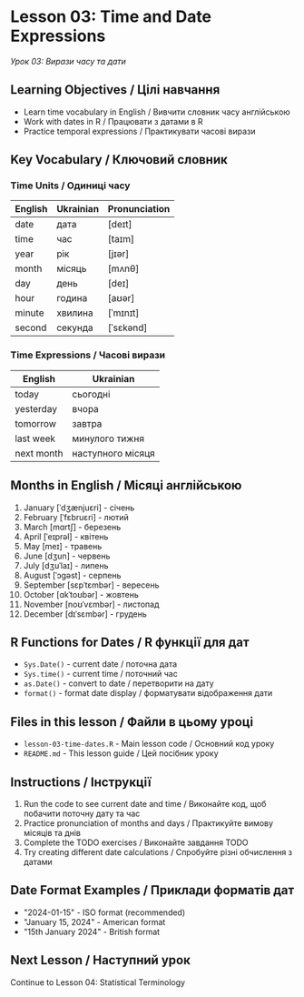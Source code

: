 # Lesson 03: Time and Date Expressions
*Урок 03: Вирази часу та дати*

## Learning Objectives / Цілі навчання

- Learn time vocabulary in English / Вивчити словник часу англійською
- Work with dates in R / Працювати з датами в R
- Practice temporal expressions / Практикувати часові вирази

## Key Vocabulary / Ключовий словник

### Time Units / Одиниці часу
| English | Ukrainian | Pronunciation |
|---------|-----------|---------------|
| date | дата | [deɪt] |
| time | час | [taɪm] |
| year | рік | [jɪər] |
| month | місяць | [mʌnθ] |
| day | день | [deɪ] |
| hour | година | [aʊər] |
| minute | хвилина | [ˈmɪnɪt] |
| second | секунда | [ˈsɛkənd] |

### Time Expressions / Часові вирази
| English | Ukrainian |
|---------|-----------|
| today | сьогодні |
| yesterday | вчора |
| tomorrow | завтра |
| last week | минулого тижня |
| next month | наступного місяця |

## Months in English / Місяці англійською

1. January [ˈdʒænjuɛri] - січень
2. February [ˈfɛbruɛri] - лютий
3. March [mɑrtʃ] - березень
4. April [ˈeɪprəl] - квітень
5. May [meɪ] - травень
6. June [dʒun] - червень
7. July [dʒuˈlaɪ] - липень
8. August [ˈɔgəst] - серпень
9. September [sɛpˈtɛmbər] - вересень
10. October [ɑkˈtoʊbər] - жовтень
11. November [noʊˈvɛmbər] - листопад
12. December [dɪˈsɛmbər] - грудень

## R Functions for Dates / R функції для дат

- `Sys.Date()` - current date / поточна дата
- `Sys.time()` - current time / поточний час
- `as.Date()` - convert to date / перетворити на дату
- `format()` - format date display / форматувати відображення дати

## Files in this lesson / Файли в цьому уроці

- `lesson-03-time-dates.R` - Main lesson code / Основний код уроку
- `README.md` - This lesson guide / Цей посібник уроку

## Instructions / Інструкції

1. Run the code to see current date and time / Виконайте код, щоб побачити поточну дату та час
2. Practice pronunciation of months and days / Практикуйте вимову місяців та днів
3. Complete the TODO exercises / Виконайте завдання TODO
4. Try creating different date calculations / Спробуйте різні обчислення з датами

## Date Format Examples / Приклади форматів дат

- "2024-01-15" - ISO format (recommended)
- "January 15, 2024" - American format  
- "15th January 2024" - British format

## Next Lesson / Наступний урок

Continue to Lesson 04: Statistical Terminology